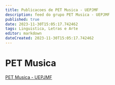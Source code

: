 ```yaml
---
title: Publicacoes de PET Musica - UEPJMF 
description: feed do grupo PET Musica - UEPJMF
published: true
date: 2023-11-30T15:05:17.742462
tags: Linguistica, Letras e Arte
editor: markdown
dateCreated: 2023-11-30T15:05:17.742462
---
```


# PET Musica
[PET Musica - UEPJMF](/grupo/221PETMusicaUEPJMF)